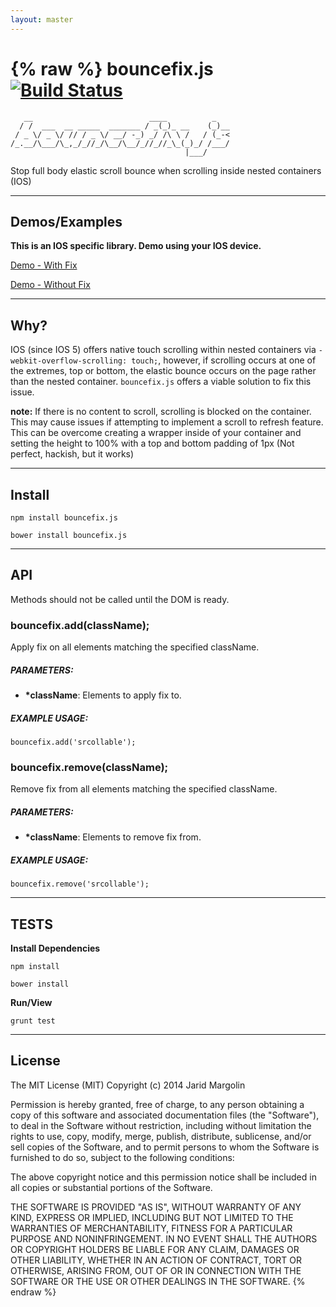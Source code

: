 ```yaml
---
layout: master
---
```

{% raw %}
bouncefix.js [![Build Status](https://travis-ci.org/jaridmargolin/bouncefix.js.png)](https://travis-ci.org/jaridmargolin/bouncefix.js)
============

```
   __                          ____          _   
  / /  ___  __ _____  _______ / _(_)_ __    (_)__
 / _ \/ _ \/ // / _ \/ __/ -_) _/ /\ \ /   / (_-<
/_.__/\___/\_,_/_//_/\__/\__/_//_//_\_(_)_/ /___/
                                       |___/     
```
                                              
Stop full body elastic scroll bounce when scrolling inside nested containers (IOS)

---

## Demos/Examples

**This is an IOS specific library. Demo using your IOS device.**

[Demo - With Fix](http://jaridmargolin.github.io/bouncefix.js/demo-with.html)

[Demo - Without Fix](http://jaridmargolin.github.io/bouncefix.js/demo-without.html)

---

## Why?

IOS (since IOS 5) offers native touch scrolling within nested containers via `-webkit-overflow-scrolling: touch;`, however, if scrolling occurs at one of the extremes, top or bottom, the elastic bounce occurs on the page rather than the nested container. `bouncefix.js` offers a viable solution to fix this issue.

**note:** If there is no content to scroll, scrolling is blocked on the container. This may cause issues if attempting to implement a scroll to refresh feature. This can be overcome creating a wrapper inside of your container and setting the height to 100% with a top and bottom padding of 1px (Not perfect, hackish, but it works)

---

## Install


```
npm install bouncefix.js
```

```
bower install bouncefix.js
```

---

## API

Methods should not be called until the DOM is ready.

### bouncefix.add(className);

Apply fix on all elements matching the specified className.

##### PARAMETERS:

* **\*className**: Elements to apply fix to.


##### EXAMPLE USAGE:

```
bouncefix.add('srcollable');
```

   
### bouncefix.remove(className);

Remove fix from all elements matching the specified className.

##### PARAMETERS:

* **\*className**: Elements to remove fix from.


##### EXAMPLE USAGE:

```
bouncefix.remove('srcollable');
```

---

## TESTS

**Install Dependencies**

```
npm install
```

```
bower install
```

**Run/View**

```
grunt test
```

---

## License

The MIT License (MIT) Copyright (c) 2014 Jarid Margolin

Permission is hereby granted, free of charge, to any person obtaining a copy of this software and associated documentation files (the "Software"), to deal in the Software without restriction, including without limitation the rights to use, copy, modify, merge, publish, distribute, sublicense, and/or sell copies of the Software, and to permit persons to whom the Software is furnished to do so, subject to the following conditions:

The above copyright notice and this permission notice shall be included in all copies or substantial portions of the Software.

THE SOFTWARE IS PROVIDED "AS IS", WITHOUT WARRANTY OF ANY KIND, EXPRESS OR IMPLIED, INCLUDING BUT NOT LIMITED TO THE WARRANTIES OF MERCHANTABILITY, FITNESS FOR A PARTICULAR PURPOSE AND NONINFRINGEMENT. IN NO EVENT SHALL THE AUTHORS OR COPYRIGHT HOLDERS BE LIABLE FOR ANY CLAIM, DAMAGES OR OTHER LIABILITY, WHETHER IN AN ACTION OF CONTRACT, TORT OR OTHERWISE, ARISING FROM, OUT OF OR IN CONNECTION WITH THE SOFTWARE OR THE USE OR OTHER DEALINGS IN THE SOFTWARE.
{% endraw %}